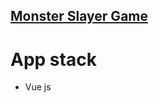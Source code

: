 ## <a href="https://stpk-monster-slayer-game.netlify.app/">Monster Slayer Game</a>

# App stack
- Vue js
